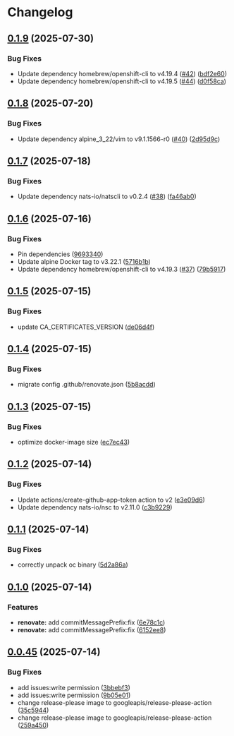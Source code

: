# Changelog

## [0.1.9](https://github.com/nkzk/cooltainer/compare/v0.1.8...v0.1.9) (2025-07-30)


### Bug Fixes

* Update dependency homebrew/openshift-cli to v4.19.4 ([#42](https://github.com/nkzk/cooltainer/issues/42)) ([bdf2e60](https://github.com/nkzk/cooltainer/commit/bdf2e60970c0edbaab81e9679964034f5f582881))
* Update dependency homebrew/openshift-cli to v4.19.5 ([#44](https://github.com/nkzk/cooltainer/issues/44)) ([d0f58ca](https://github.com/nkzk/cooltainer/commit/d0f58caa56d1b1a8ff361c54dff1598e5d0cc484))

## [0.1.8](https://github.com/nkzk/cooltainer/compare/v0.1.7...v0.1.8) (2025-07-20)


### Bug Fixes

* Update dependency alpine_3_22/vim to v9.1.1566-r0 ([#40](https://github.com/nkzk/cooltainer/issues/40)) ([2d95d9c](https://github.com/nkzk/cooltainer/commit/2d95d9cbc8eb898a61ddcd164abc0e6e3275b5c7))

## [0.1.7](https://github.com/nkzk/cooltainer/compare/v0.1.6...v0.1.7) (2025-07-18)


### Bug Fixes

* Update dependency nats-io/natscli to v0.2.4 ([#38](https://github.com/nkzk/cooltainer/issues/38)) ([fa46ab0](https://github.com/nkzk/cooltainer/commit/fa46ab05d5a61507a0afee8487088dda9d61d646))

## [0.1.6](https://github.com/nkzk/cooltainer/compare/v0.1.5...v0.1.6) (2025-07-16)


### Bug Fixes

* Pin dependencies ([9693340](https://github.com/nkzk/cooltainer/commit/969334099fb932ea64ac864bebe317a3698644da))
* Update alpine Docker tag to v3.22.1 ([5716b1b](https://github.com/nkzk/cooltainer/commit/5716b1bf49fda38701179a248b11b2b24e6784a2))
* Update dependency homebrew/openshift-cli to v4.19.3 ([#37](https://github.com/nkzk/cooltainer/issues/37)) ([79b5917](https://github.com/nkzk/cooltainer/commit/79b59177d2b10171f699f200b79504c58a82dee9))

## [0.1.5](https://github.com/nkzk/cooltainer/compare/v0.1.4...v0.1.5) (2025-07-15)


### Bug Fixes

* update CA_CERTIFICATES_VERSION ([de06d4f](https://github.com/nkzk/cooltainer/commit/de06d4f2087d626bcee84d545d727989e85cb050))

## [0.1.4](https://github.com/nkzk/cooltainer/compare/v0.1.3...v0.1.4) (2025-07-15)


### Bug Fixes

* migrate config .github/renovate.json ([5b8acdd](https://github.com/nkzk/cooltainer/commit/5b8acddb26a50b339b90f5b045feb68dd53593d4))

## [0.1.3](https://github.com/nkzk/cooltainer/compare/v0.1.2...v0.1.3) (2025-07-15)


### Bug Fixes

* optimize docker-image size ([ec7ec43](https://github.com/nkzk/cooltainer/commit/ec7ec43ed64156758e9267dd68f97992ff77ca66))

## [0.1.2](https://github.com/nkzk/cooltainer/compare/v0.1.1...v0.1.2) (2025-07-14)


### Bug Fixes

* Update actions/create-github-app-token action to v2 ([e3e09d6](https://github.com/nkzk/cooltainer/commit/e3e09d669170b5fd04dc421301c71a4305f21527))
* Update dependency nats-io/nsc to v2.11.0 ([c3b9229](https://github.com/nkzk/cooltainer/commit/c3b92292cda031e49cb99fc39df220b219e6c276))

## [0.1.1](https://github.com/nkzk/cooltainer/compare/v0.1.0...v0.1.1) (2025-07-14)


### Bug Fixes

* correctly unpack oc binary ([5d2a86a](https://github.com/nkzk/cooltainer/commit/5d2a86a9b33c18027f020c02814c73f401899515))

## [0.1.0](https://github.com/nkzk/cooltainer/compare/v0.0.45...v0.1.0) (2025-07-14)


### Features
* **renovate:** add commitMessagePrefix:fix ([6e78c1c](https://github.com/nkzk/cooltainer/commit/6e78c1c0ea1b34bd47f68ddd0432ceb657049542))
* **renovate:** add commitMessagePrefix:fix ([6152ee8](https://github.com/nkzk/cooltainer/commit/6152ee8de6a5f06d9f251fd8020dfb2c94f18279))

## [0.0.45](https://github.com/nkzk/cooltainer/compare/v0.0.44...v0.0.45) (2025-07-14)


### Bug Fixes

* add issues:write permission ([3bbebf3](https://github.com/nkzk/cooltainer/commit/3bbebf3f981390bcb6e1528d5a462dd2aa317446))
* add issues:write permission ([9b05e01](https://github.com/nkzk/cooltainer/commit/9b05e01abf9de98aea158bbc9bda9594ac3ece70))
* change release-please image to googleapis/release-please-action ([35c5944](https://github.com/nkzk/cooltainer/commit/35c5944c9a62e884bb7b629cfd26fd0fba4744bf))
* change release-please image to googleapis/release-please-action ([259a450](https://github.com/nkzk/cooltainer/commit/259a450c3ee87839582da61856dcfa6c81900e3f))
